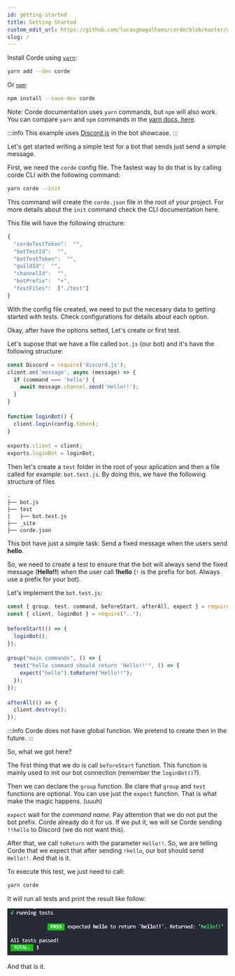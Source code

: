 ```yaml
---
id: getting-started
title: Getting Started
custom_edit_url: https://github.com/lucasgmagalhaes/corde/blob/master/website/versioned_docs/version-2.0/GettingStarted.md
slug: /
---
```


Install Corde using [`yarn`](https://yarnpkg.com/en/package/corde):

```bash
yarn add --dev corde
```

Or [`npm`](https://www.npmjs.com/package/corde):

```bash
npm install --save-dev corde
```

Note: Corde documentation uses `yarn` commands, but `npm` will also work. You can compare `yarn` and `npm` commands in the [yarn docs, here](https://yarnpkg.com/en/docs/migrating-from-npm#toc-cli-commands-comparison).

:::info
This example uses [Discord.js](https://discord.js.org/#/) in the bot showcase.
:::

Let's get started writing a simple test for a bot that sends just send a simple message.

First, we need the `corde` config file. The fastest way to do that is by calling corde CLI with the following command:

```bash
yarn corde --init
```

This command will create the `corde.json` file in the root of your project. For more details about the `init` command
check the CLI documentation here.

This file will have the following structure:

```javascript
{
  "cordeTestToken":  "",
  "botTestId":  "",
  "botTestToken":  "",
  "guildId":  "",
  "channelId":  "",
  "botPrefix":  "+",
  "testFiles":  ["./test"]
}
```

With the config file created, we need to put the necesary data to getting started with tests.
Check configurations for details about each option.

Okay, after have the options setted, Let's create or first test.

Let's supose that we have a file called `bot.js` (our bot) and it's have the following structure:

```javascript title="bot.js"
const Discord = require('discord.js');
client.on('message', async (message) => {
  if (command === 'hello') {
    await message.channel.send('Hello!!');
  }
}

function loginBot() {
  client.login(config.token);
}

exports.client = client;
exports.loginBot = loginBot;
```

Then let's create a `test` folder in the root of your aplication and then a file called for example: `bot.test.js`.
By doing this, we have the following structure of files

```
.
├── bot.js
├── test
|   ├── bot.test.js
├── _site
├── corde.json
```

This bot have just a simple task: Send a fixed message when the users send **hello**.

So, we need to create a test to ensure that the bot will always send the fixed message (**Hello!!**) when
the user call **!hello** (`!` is the prefix for bot. Always use a prefix for your bot).

Let's implement the `bot.test.js`:

```javascript title="./tests/bot.test.js"
const { group, test, command, beforeStart, afterAll, expect } = require("corde");
const { client, loginBot } = require("..");

beforeStart(() => {
  loginBot();
});

group("main commands", () => {
  test("hello command should return 'Hello!!'", () => {
    expect("hello").toReturn("Hello!!");
  });
});

afterAll(() => {
  client.destroy();
});
```

:::info
Corde does not have global function. We pretend to create then in the future.
:::

So, what we got here?

The first thing that we do is call `beforeStart` function. This function is mainly used to
init our bot connection (remember the `loginBot()`?).

Then we can declare the `group` function. Be clare that `group` and `test` functions are optional.
You can use just the `expect` function. That is what make the magic happens. (uuuh)

`expect` wait for the _command name_. Pay attemtion that we do not put the bot prefix. Corde already do it
for us. If we put it, we will se Corde sending `!!hello` to Discord (we do not want this).

After that, we call `toReturn` with the parameter `Hello!!`. So, we are telling Corde that we expect that after sending `!hello`,
our bot should send `Hello!!`. And that is it.

To execute this test, we just need to call:

```bash
yarn corde
```

It will run all tests and print the result like follow:

![Result code](../../static/img/console_print.png)

And that is it.
